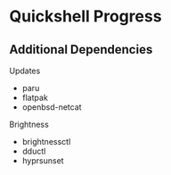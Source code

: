 # Quickshell Progress

## Additional Dependencies

Updates

- paru
- flatpak
- openbsd-netcat

Brightness

- brightnessctl
- dductl
- hyprsunset

